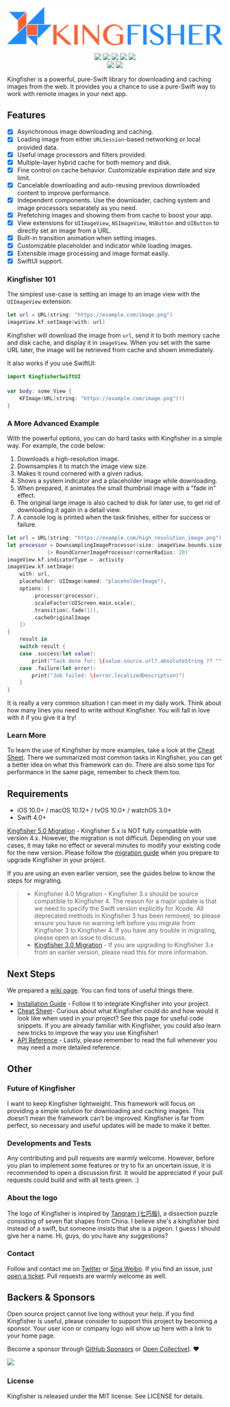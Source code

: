 <p align="center">
<img src="https://raw.githubusercontent.com/onevcat/Kingfisher/master/images/logo.png" alt="Kingfisher" title="Kingfisher" width="557"/>
</p>

<p align="center">
<a href="https://github.com/onevcat/Kingfisher/actions?query=workflow%3Abuild"><img src="https://github.com/onevcat/kingfisher/workflows/build/badge.svg?branch=master"></a>
<a href="http://onevcat.github.io/Kingfisher/"><img src="https://img.shields.io/cocoapods/v/Kingfisher.svg?style=flat"></a>
<a href="https://github.com/Carthage/Carthage/"><img src="https://img.shields.io/badge/Carthage-compatible-4BC51D.svg?style=flat"></a>
<a href="https://swift.org/package-manager/"><img src="https://img.shields.io/badge/SPM-supported-DE5C43.svg?style=flat"></a>
<a href="https://github.com/JamitLabs/Accio"><img src="https://img.shields.io/badge/Accio-supported-0A7CF5.svg?style=flat"></a>
<br />
<a href="https://raw.githubusercontent.com/onevcat/Kingfisher/master/LICENSE"><img src="https://img.shields.io/cocoapods/l/Kingfisher.svg?style=flat"></a>
<a href="http://onevcat.github.io/Kingfisher/"><img src="https://img.shields.io/cocoapods/p/Kingfisher.svg?style=flat"></a>
</p>

Kingfisher is a powerful, pure-Swift library for downloading and caching images from the web. It provides you a chance to use a pure-Swift way to work with remote images in your next app.

## Features

- [x] Asynchronous image downloading and caching.
- [x] Loading image from either `URLSession`-based networking or local provided data.
- [x] Useful image processors and filters provided.
- [x] Multiple-layer hybrid cache for both memory and disk.
- [x] Fine control on cache behavior. Customizable expiration date and size limit.
- [x] Cancelable downloading and auto-reusing previous downloaded content to improve performance.
- [x] Independent components. Use the downloader, caching system and image processors separately as you need.
- [x] Prefetching images and showing them from cache to boost your app.
- [x] View extensions for `UIImageView`, `NSImageView`, `NSButton` and `UIButton` to directly set an image from a URL.
- [x] Built-in transition animation when setting images.
- [x] Customizable placeholder and indicator while loading images.
- [x] Extensible image processing and image format easily.
- [x] SwiftUI support.

### Kingfisher 101

The simplest use-case is setting an image to an image view with the `UIImageView` extension:

```swift
let url = URL(string: "https://example.com/image.png")
imageView.kf.setImage(with: url)
```

Kingfisher will download the image from `url`, send it to both memory cache and disk cache, and display it in `imageView`. When you set with the same URL later, the image will be retrieved from cache and shown immediately.

It also works if you use SwiftUI:

```swift
import KingfisherSwiftUI

var body: some View {
    KFImage(URL(string: "https://example.com/image.png")!)
}
```

### A More Advanced Example

With the powerful options, you can do hard tasks with Kingfisher in a simple way. For example, the code below: 

1. Downloads a high-resolution image.
2. Downsamples it to match the image view size.
3. Makes it round cornered with a given radius.
4. Shows a system indicator and a placeholder image while downloading.
5. When prepared, it animates the small thumbnail image with a "fade in" effect. 
6. The original large image is also cached to disk for later use, to get rid of downloading it again in a detail view.
7. A console log is printed when the task finishes, either for success or failure.

```swift
let url = URL(string: "https://example.com/high_resolution_image.png")
let processor = DownsamplingImageProcessor(size: imageView.bounds.size)
             |> RoundCornerImageProcessor(cornerRadius: 20)
imageView.kf.indicatorType = .activity
imageView.kf.setImage(
    with: url,
    placeholder: UIImage(named: "placeholderImage"),
    options: [
        .processor(processor),
        .scaleFactor(UIScreen.main.scale),
        .transition(.fade(1)),
        .cacheOriginalImage
    ])
{
    result in
    switch result {
    case .success(let value):
        print("Task done for: \(value.source.url?.absoluteString ?? "")")
    case .failure(let error):
        print("Job failed: \(error.localizedDescription)")
    }
}
```

It is really a very common situation I can meet in my daily work. Think about how many lines you need to write without Kingfisher. You will fall in love with it if you give it a try!

### Learn More

To learn the use of Kingfisher by more examples, take a look at the [Cheat Sheet](https://github.com/onevcat/Kingfisher/wiki/Cheat-Sheet). There we summarized most common tasks in Kingfisher, you can get a better idea on what this framework can do. There are also some tips for performance in the same page, remember to check them too.

## Requirements

- iOS 10.0+ / macOS 10.12+ / tvOS 10.0+ / watchOS 3.0+
- Swift 4.0+

[Kingfisher 5.0 Migration](https://github.com/onevcat/Kingfisher/wiki/Kingfisher-5.0-Migration-Guide) - Kingfisher 5.x is NOT fully compatible with version 4.x. However, the migration is not difficult. Depending on your use cases, it may take no effect or several minutes to modify your existing code for the new version. Please follow the [migration guide](https://github.com/onevcat/Kingfisher/wiki/Kingfisher-5.0-Migration-Guide) when you prepare to upgrade Kingfisher in your project.

If you are using an even earlier version, see the guides below to know the steps for migrating.

> - Kingfisher 4.0 Migration - Kingfisher 3.x should be source compatible to Kingfisher 4. The reason for a major update is that we need to specify the Swift version explicitly for Xcode. All deprecated methods in Kingfisher 3 has been removed, so please ensure you have no warning left before you migrate from Kingfisher 3 to Kingfisher 4. If you have any trouble in migrating, please open an issue to discuss.
> - [Kingfisher 3.0 Migration](https://github.com/onevcat/Kingfisher/wiki/Kingfisher-3.0-Migration-Guide) - If you are upgrading to Kingfisher 3.x from an earlier version, please read this for more information.

## Next Steps

We prepared a [wiki page](https://github.com/onevcat/Kingfisher/wiki). You can find tons of useful things there.

* [Installation Guide](https://github.com/onevcat/Kingfisher/wiki/Installation-Guide) - Follow it to integrate Kingfisher into your project.
* [Cheat Sheet](https://github.com/onevcat/Kingfisher/wiki/Cheat-Sheet)- Curious about what Kingfisher could do and how would it look like when used in your project? See this page for useful code snippets. If you are already familiar with Kingfisher, you could also learn new tricks to improve the way you use Kingfisher!
* [API Reference](http://onevcat.github.io/Kingfisher/) - Lastly, please remember to read the full whenever you may need a more detailed reference.

## Other

### Future of Kingfisher

I want to keep Kingfisher lightweight. This framework will focus on providing a simple solution for downloading and caching images. This doesn’t mean the framework can’t be improved. Kingfisher is far from perfect, so necessary and useful updates will be made to make it better.

### Developments and Tests

Any contributing and pull requests are warmly welcome. However, before you plan to implement some features or try to fix an uncertain issue, it is recommended to open a discussion first. It would be appreciated if your pull requests could build and with all tests green. :)

### About the logo

The logo of Kingfisher is inspired by [Tangram (七巧板)](http://en.wikipedia.org/wiki/Tangram), a dissection puzzle consisting of seven flat shapes from China. I believe she's a kingfisher bird instead of a swift, but someone insists that she is a pigeon. I guess I should give her a name. Hi, guys, do you have any suggestions?

### Contact

Follow and contact me on [Twitter](http://twitter.com/onevcat) or [Sina Weibo](http://weibo.com/onevcat). If you find an issue, just [open a ticket](https://github.com/onevcat/Kingfisher/issues/new). Pull requests are warmly welcome as well.

## Backers & Sponsors

Open source project cannot live long without your help. If you find Kingfisher is useful, please consider to support this project by becoming a sponsor. Your user icon or company logo will show up here with a link to your home page. 

Become a sponsor through [GitHub Sponsors](https://github.com/sponsors/onevcat) or [Open Collective](https://opencollective.com/kingfisher#sponsor)]. :heart:

[![](https://avatars3.githubusercontent.com/u/75399012?s=60&v=4)](https://github.com/platoapp)

### License

Kingfisher is released under the MIT license. See LICENSE for details.
